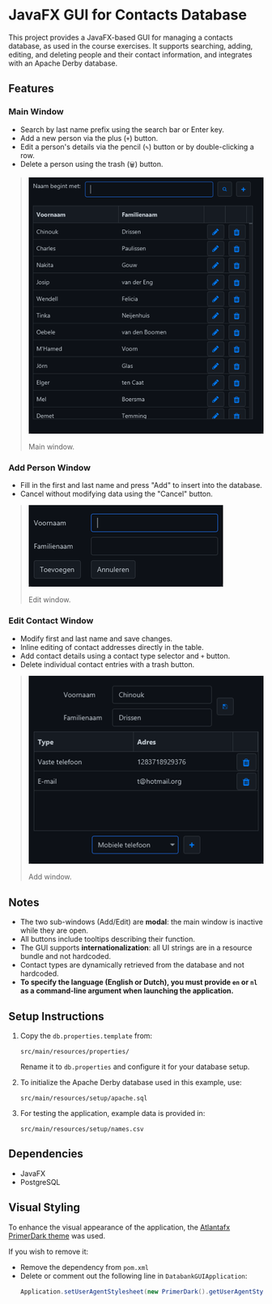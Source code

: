 # JavaFX GUI for Contacts Database

This project provides a JavaFX-based GUI for managing a contacts database, as used in the course exercises. It supports searching, adding, editing, and deleting people and their contact information, and integrates with an Apache Derby database.

## Features

### Main Window
- Search by last name prefix using the search bar or Enter key.
- Add a new person via the plus (`+`) button.
- Edit a person's details via the pencil (`✎`) button or by double-clicking a row.
- Delete a person using the trash (`🗑️`) button.

> <img src="src/main/resources/preview/main_page.png" alt="Overview" />
> <p>Main window.</p>

### Add Person Window
- Fill in the first and last name and press "Add" to insert into the database.
- Cancel without modifying data using the "Cancel" button.

> <img src="src/main/resources/preview/add_page.png" alt="Overview" />
> <p>Edit window.</p>

### Edit Contact Window
- Modify first and last name and save changes.
- Inline editing of contact addresses directly in the table.
- Add contact details using a contact type selector and `+` button.
- Delete individual contact entries with a trash button.

> <img src="src/main/resources/preview/edit_page.png" alt="Overview" />
> <p>Add window.</p>

## Notes

- The two sub-windows (Add/Edit) are **modal**: the main window is inactive while they are open.
- All buttons include tooltips describing their function.
- The GUI supports **internationalization**: all UI strings are in a resource bundle and not hardcoded.
- Contact types are dynamically retrieved from the database and not hardcoded.
- **To specify the language (English or Dutch), you must provide `en` or `nl` as a command-line argument when launching the application.**

## Setup Instructions

1. Copy the `db.properties.template` from:
   ```
   src/main/resources/properties/
   ```
   Rename it to `db.properties` and configure it for your database setup.

2. To initialize the Apache Derby database used in this example, use:
   ```
   src/main/resources/setup/apache.sql
   ```

3. For testing the application, example data is provided in:
   ```
   src/main/resources/setup/names.csv
   ```

## Dependencies

- JavaFX
- PostgreSQL

## Visual Styling

To enhance the visual appearance of the application, the [Atlantafx PrimerDark theme](https://github.com/mkpaz/atlantafx) was used.

If you wish to remove it:
- Remove the dependency from `pom.xml`
- Delete or comment out the following line in `DatabankGUIApplication`:
  ```java
  Application.setUserAgentStylesheet(new PrimerDark().getUserAgentStylesheet());
  ```